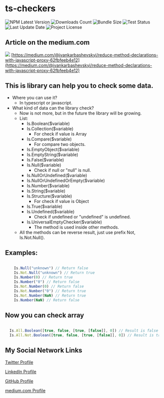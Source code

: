 # ts-checkers
![NPM Latest Version](https://img.shields.io/npm/v/ts-checkers)
![Downloads Count](https://img.shields.io/npm/dm/ts-checkers.svg)
![Bundle Size](https://packagephobia.now.sh/badge?p=ts-checkers)
![Test Status](https://img.shields.io/travis/karbashevskyi/ts-checkers/main.svg)
![Last Update Date](https://img.shields.io/github/last-commit/karbashevskyi/ts-checkers)
![Project License](https://img.shields.io/github/license/karbashevskyi/ts-checkers)

## Article on the medium.com
[![](https://miro.medium.com/max/1400/1*Nr3ayecYqgKJwOqumJHXsw.jpeg)](https://medium.com/@ivankarbashevskyi/reduce-method-declarations-with-javascript-proxy-62fbfeeb4e12)
[https://medium.com/@ivankarbashevskyi/reduce-method-declarations-with-javascript-proxy-62fbfeeb4e12](https://medium.com/@ivankarbashevskyi/reduce-method-declarations-with-javascript-proxy-62fbfeeb4e12)

## This is library can help you to check some data.
- Where you can use it?
  - In typescript or javascript.
- What kind of data can the library check?
  - Now is not more, but in the future the library will be growing.
  - List: 
    - Is.Boolean($variable)
    - Is.Collection($variable)
      - For check if value is Array
    - Is.Compare($variable)
      - For compare two objects.
    - Is.EmptyObject($variable)
    - Is.EmptyString($variable)
    - Is.False($variable)
    - Is.Null($variable)
      - Check if null or "null" is null.
    - Is.NullOrUndefined($variable)
    - Is.NullOrUndefinedOrEmpty($variable)
    - Is.Number($variable)
    - Is.String($variable)
    - Is.Structure($variable)
      - For check if value is Object
    - Is.True($variable)
    - Is.Undefined($variable)
      - Check if undefined or "undefined" is undefined.
    - Is.UniversalEmptyChecker($variable)
      - The method is used inside other methods.
  - All the methods can be reverse result, just use prefix Not, Is.Not.Null().


## Examples:
```typescript

    Is.Null("unknown") // Return false
    Is.Not.Null("unknown") // Return true
    Is.Number(0) // Return true
    Is.Number("0") // Return false
    Is.Not.Number(0) // Return false
    Is.Not.Number("0") // Return true
    Is.Not.Number(NaN) // Return true
    Is.Number(NaN) // Return false

```

## Now you can check array
```typescript

  Is.All.Boolean([true, false, [true, [false]], 0]) // Result is false beacouse in array exist 0
  Is.All.Not.Boolean([true, false, [true, [false]], 0]) // Result is true beacouse in array exist 0

```


## My Social Network Links
[Twitter Profile](https://twitter.com/Karbashevskyi)

[LinkedIn Profile](https://www.linkedin.com/in/ivan-karbashevskyi/)

[GitHub Profile](https://github.com/Karbashevskyi)

[medium.com Profile](https://medium.com/@ivankarbashevskyi)
